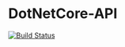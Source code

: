# DotNetCore-API

[![Build Status](https://360x.visualstudio.com/API%20Authentication/_apis/build/status/Kasunjith-Bimal.DotNetCore-API%20(1)?branchName=master)](https://360x.visualstudio.com/API%20Authentication/_build/latest?definitionId=2&branchName=master)
